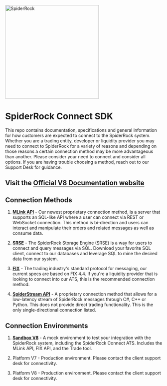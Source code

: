 <img src="https://data-portal.spiderrock.net/imgs/SpiderRock-Horizontal-Logo.png" width="300" alt="SpiderRock">

# SpiderRock Connect SDK

This repo contains documentation, specifications and general information for how customers are expected to connect to the SpiderRock system. Whether you are a trading entity, developer or liquidity provider you may need to connect to SpiderRock for a variety of reasons and depending on those reasons a certain connection method may be more advantageous than another. Please consider your need to connect and consider all options. If you are having trouble choosing a method, reach out to our Support Desk for guidance. 

## Visit the <a href="https://docs.spiderrockconnect.com/">Official V8 Documentation website</a>

## Connection Methods
1. **[MLink API](./MLink/README.md)** - Our newest proprietary connection method, is a server that supports an SQL-like API where a user can connect via REST or WebSocket connection. This method is bi-direction and users can interact and manipulate their orders and related messages as well as consume data. 

2. **[SRSE](./SRSE/README.md)** - The SpiderRock Storage Engine (SRSE) is a way for users to connect and query messages via SQL. Download your favorite SQL client, connect to our databases and leverage SQL to mine the desired data from our system.

3. **[FIX](./FIX/README.md)** - The trading industry's standard protocol for messaging, our current specs are based on FIX 4.4. If you're a liquidity provider that is looking to connect into our ATS, this is the recommended connection method.

4. **[SpiderStream API](./SpiderStream/README.md)** - A proprietary connection method that allows for a low-latency stream of SpiderRock messages through C#, C++ or Python. This does not provide direct trading functionality. This is the only single-directional connection listed.

## Connection Environments
1. **[Sandbox V8](./Env-Sandbox/README.md)** - A mock environment to test your integration with the SpiderRock system, including the SpiderRock Connect ATS. Includes the MLink API, FIX API, and the Trade tool.

2. Platform V7 - Production environment. Please contact the client support desk for connectivity.

3. Platform V8 - Production environment. Please contact the client support desk for connectivity.
